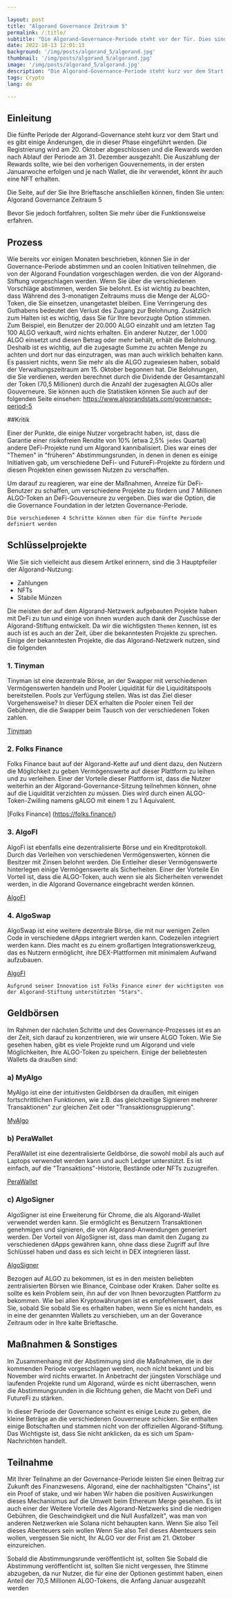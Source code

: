 ```yaml
---

layout: post
title: "Algorand Governance Zeitraum 5"
permalink: /:title/
subtitle: "Die Algorand-Governance-Periode steht vor der Tür. Dies sind einige der wichtigsten Themen, die zu berücksichtigen sind."
date: 2022-10-13 12:01:13
background: '/img/posts/algorand_5/algorand.jpg'
thumbnail: '/img/posts/algorand_5/algorand.jpg'
image: '/img/posts/algorand_5/algorand.jpg'
description: "Die Algorand-Governance-Periode steht kurz vor dem Start. Dies sind einige der wichtigsten Themen, die zu berücksichtigen sind, einschließlich einiger der wichtigsten Wallets in dieser Blockchain"
tags: Crypto
lang: de

---
```




## Einleitung


Die fünfte Periode der Algorand-Governance steht kurz vor dem Start und es gibt einige Änderungen, die in dieser Phase eingeführt werden. Die Registrierung wird am 20. Oktober abgeschlossen und die Rewards werden nach Ablauf der Periode am 31. Dezember ausgezahlt.
Die Auszahlung der Rewards sollte, wie bei den vorherigen Gouvernements, in der ersten Januarwoche erfolgen und je nach Wallet, die ihr verwendet, könnt ihr auch eine NFT erhalten.



Die Seite, auf der Sie Ihre Brieftasche anschließen können, finden Sie unten:
            Algorand Governance Zeitraum 5

Bevor Sie jedoch fortfahren, sollten Sie mehr über die Funktionsweise erfahren.


## Prozess

Wie bereits vor einigen Monaten beschrieben, können Sie in der Governance-Periode abstimmen und an coolen Initiativen teilnehmen, die von der Algorand Foundation vorgeschlagen werden.
die von der Algorand-Stiftung vorgeschlagen werden. Wenn Sie über die verschiedenen Vorschläge abstimmen, werden Sie belohnt. Es ist wichtig zu beachten, dass
Während des 3-monatigen Zeitraums muss die Menge der ALGO-Token, die Sie einsetzen, unangetastet bleiben. Eine Verringerung des Guthabens bedeutet den Verlust des
Zugang zur Belohnung. Zusätzlich zum Halten ist es wichtig, dass Sie für Ihre bevorzugte Option stimmen. Zum Beispiel, ein Benutzer
der 20.000 ALGO einzahlt und am letzten Tag 100 ALGO verkauft, wird nichts erhalten. Ein anderer Nutzer, der 1.000
ALGO einsetzt und diesen Betrag oder mehr behält, erhält die Belohnung. Deshalb ist es wichtig, auf die zugesagte Summe zu achten
Menge zu achten und dort nur das einzutragen, was man auch wirklich behalten kann. Es passiert nichts, wenn Sie mehr als die
ALGO zugewiesen haben, sobald der Verwaltungszeitraum am 15. Oktober begonnen hat. Die Belohnungen, die Sie verdienen, werden berechnet durch die Dividende der
Gesamtanzahl der Token (70,5 Millionen) durch die Anzahl der zugesagten ALGOs aller Gouverneure. Sie können auch die
Statistiken können Sie auch auf der folgenden Seite einsehen: https://www.algorandstats.com/governance-period-5

##Kritik

Einer der Punkte, die einige Nutzer vorgebracht haben, ist, dass die Garantie einer risikofreien Rendite von 10% (etwa 2,5% `jedes`
Quartal) andere DeFi-Projekte rund um Algorand kannibalisiert. Dies war eines der "Themen" in "früheren" Abstimmungsrunden, in denen
in denen es einige Initiativen gab, um verschiedene DeFi- und FutureFi-Projekte zu fördern und diesen Projekten einen gewissen Nutzen zu verschaffen.

Um darauf zu reagieren, war eine der Maßnahmen, Anreize für DeFi-Benutzer zu schaffen, um verschiedene Projekte zu fördern und
7 Millionen ALGO-Token an DeFi-Gouverneure zu vergeben. Dies war die Option, die die Governance Foundation in der letzten
Governance-Periode.



    
    Die verschiedenen 4 Schritte können oben für die fünfte Periode definiert werden



## Schlüsselprojekte
Wie Sie sich vielleicht aus diesem Artikel erinnern, sind die 3 Hauptpfeiler der Algorand-Nutzung:
- Zahlungen
- NFTs
- Stabile Münzen

Die meisten der auf dem Algorand-Netzwerk aufgebauten Projekte haben mit DeFi zu tun und einige von ihnen
wurden auch dank der Zuschüsse der Algorand-Stiftung entwickelt. Da wir die wichtigsten `Themen` kennen, ist es auch
ist es auch an der Zeit, über die bekanntesten Projekte zu sprechen. Einige der bekanntesten Projekte, die das Algorand-Netzwerk nutzen, sind
die folgenden

### 1. Tinyman

Tinyman ist eine dezentrale Börse, an der Swapper mit verschiedenen Vermögenswerten handeln und Pooler Liquidität für die Liquiditätspools bereitstellen.
Pools zur Verfügung stellen. Was ist das Ziel dieser Vorgehensweise? In dieser DEX erhalten die Pooler einen Teil der Gebühren, die die Swapper beim Tausch von
der verschiedenen Token zahlen.

[Tinyman](https://tinyman.org/)

### 2. Folks Finance
Folks Finance baut auf der Algorand-Kette auf und dient dazu, den Nutzern die Möglichkeit zu geben
Vermögenswerte auf dieser Plattform zu leihen und zu verleihen. Einer der Vorteile dieser Plattform ist, dass die Nutzer weiterhin an der
Algorand-Governance-Sitzung teilnehmen können, ohne auf die Liquidität verzichten zu müssen. Dies wird durch einen ALGO-Token-Zwilling namens gALGO
mit einem 1 zu 1 Äquivalent.

[Folks Finance] (https://folks.finance/)

### 3. AlgoFI
AlgoFi ist ebenfalls eine dezentralisierte Börse und ein Kreditprotokoll. Durch das Verleihen von verschiedenen Vermögenswerten, können die Besitzer
mit Zinsen belohnt werden. Die Entleiher dieser Vermögenswerte hinterlegen einige Vermögenswerte als Sicherheiten. Einer der Vorteile
Ein Vorteil ist, dass die ALGO-Token, auch wenn sie als Sicherheiten verwendet werden, in die Algorand Governance eingebracht werden können.

[AlgoFI](AlgoFI)

### 4. AlgoSwap
AlgoSwap ist eine weitere dezentrale Börse, die mit nur wenigen Zeilen Code in verschiedene dApps integriert werden kann.
Codezeilen integriert werden kann. Dies macht es zu einem großartigen Integrationswerkzeug, das es Nutzern ermöglicht, ihre DEX-Plattformen mit minimalem Aufwand aufzubauen.

[AlgoFI](https://algopay.finance/`algoswap`/)


    
    Aufgrund seiner Innovation ist Folks Finance einer der wichtigsten von der Algorand-Stiftung unterstützten "Stars".



## Geldbörsen
Im Rahmen der nächsten Schritte und des Governance-Prozesses ist es an der Zeit, sich darauf zu konzentrieren, wie wir unsere ALGO
Token. Wie Sie gesehen haben, gibt es viele Projekte rund um Algorand und viele Möglichkeiten, Ihre ALGO-Token zu speichern. Einige der
beliebtesten Wallets da draußen sind:

### a) MyAlgo
MyAlgo ist eine der intuitivsten Geldbörsen da draußen, mit einigen fortschrittlichen Funktionen, wie z.B. das gleichzeitige Signieren mehrerer
Transaktionen" zur gleichen Zeit oder "Transaktionsgruppierung".

[MyAlgo](https://wallet.myalgo.com/)

### b) PeraWallet
PeraWallet ist eine dezentralisierte Geldbörse, die sowohl mobil als auch auf Laptops verwendet werden kann und auch Ledger unterstützt.
Es ist einfach, auf die "Transaktions"-Historie, Bestände oder NFTs zuzugreifen.

[PeraWallet](https://perawallet.app/)

### c) AlgoSigner
AlgoSigner ist eine Erweiterung für Chrome, die als Algorand-Wallet verwendet werden kann. Sie ermöglicht es Benutzern
Transaktionen genehmigen und signieren, die von Algorand-Anwendungen generiert werden. Der Vorteil von AlgoSigner ist, dass man damit den
Zugang zu verschiedenen dApps gewähren kann, ohne dass diese Zugriff auf Ihre Schlüssel haben und dass es sich leicht in DEX integrieren lässt.

[AlgoSigner](https://chrome.google.com/webstore/detail/algosigner/kmmolakhbgdlpkjkcjkebenjheonagdm)

Bezogen auf ALGO zu bekommen, ist es in den meisten beliebten zentralisierten Börsen wie Binance, Coinbase oder Kraken. Daher sollte es
sollte es kein Problem sein, ihn auf der von Ihnen bevorzugten Plattform zu bekommen. Wie bei allen Kryptowährungen ist es empfehlenswert, dass Sie, sobald Sie
sobald Sie es erhalten haben, wenn Sie es nicht handeln, es in eine der genannten Wallets zu verschieben, um an der Goverance
Zeitraum oder in Ihre kalte Brieftasche.

## Maßnahmen & Sonstiges
Im Zusammenhang mit der Abstimmung sind die Maßnahmen, die in der kommenden Periode vorgeschlagen werden, noch nicht bekannt
und bis November wird nichts erwartet. In Anbetracht der jüngsten Vorschläge und laufenden Projekte rund um
Algorand, würde es nicht überraschen, wenn die Abstimmungsrunden in die Richtung gehen, die Macht von DeFi und FutureFi zu stärken.

In dieser Periode der Governance scheint es einige Leute zu geben, die kleine Beträge an die verschiedenen Gouverneure schicken.
Sie enthalten einige Botschaften und stammen nicht von der offiziellen Algorand-Stiftung. Das Wichtigste ist, dass Sie nicht
anklicken, da es sich um Spam-Nachrichten handelt.

## Teilnahme
Mit Ihrer Teilnahme an der Governance-Periode leisten Sie einen Beitrag zur Zukunft des Finanzwesens. Algorand, eine der nachhaltigsten "Chains", ist ein Proof of stake, und wir haben
Wir haben die positiven Auswirkungen dieses Mechanismus auf die Umwelt beim Ethereum Merge gesehen. Es ist auch einer der
Weitere Vorteile des Algorand-Netzwerks sind die niedrigen Gebühren, die Geschwindigkeit und die
Null Ausfallzeit", was man von anderen Netzwerken wie Solana nicht behaupten kann. Wenn Sie also Teil dieses Abenteuers sein wollen
Wenn Sie also Teil dieses Abenteuers sein wollen, vergessen Sie nicht, Ihr ALGO vor der Frist am 21. Oktober einzureichen.

Sobald die Abstimmungsrunde veröffentlicht ist, sollten Sie
Sobald die Abstimmung veröffentlicht ist, sollten Sie nicht vergessen, Ihre Stimme abzugeben, da nur Nutzer, die für eine der Optionen gestimmt haben, einen Anteil der
70,5 Millionen ALGO-Tokens, die Anfang Januar ausgezahlt werden
